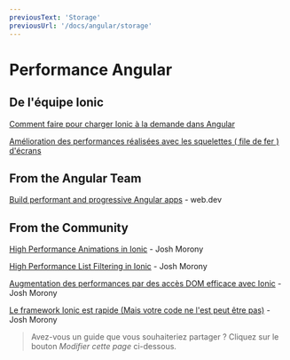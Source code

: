 ```yaml
---
previousText: 'Storage'
previousUrl: '/docs/angular/storage'
---
```


# Performance Angular

## De l'équipe Ionic

[Comment faire pour charger Ionic à la demande dans Angular](https://ionicframework.com/blog/how-to-lazy-load-in-ionic-angular/)

[Amélioration des performances réalisées avec les squelettes ( file de fer ) d'écrans](https://ionicframework.com/blog/improved-perceived-performance-with-skeleton-screens/)

## From the Angular Team

[Build performant and progressive Angular apps](https://web.dev/angular) - web.dev

## From the Community

[High Performance Animations in Ionic](https://www.joshmorony.com/high-performance-animations-in-ionic/) - Josh Morony

[High Performance List Filtering in Ionic](https://www.joshmorony.com/high-performance-list-filtering-in-ionic-2/) - Josh Morony

[Augmentation des performances par des accès DOM efficace avec Ionic](https://www.joshmorony.com/increasing-performance-with-efficient-dom-writes-in-ionic-2/) - Josh Morony

[Le framework Ionic est rapide (Mais votre code ne l'est peut être pas)](https://www.joshmorony.com/ionic-framework-is-fast-but-your-code-might-not-be/) - Josh Morony

> Avez-vous un guide que vous souhaiteriez partager ? Cliquez sur le bouton *Modifier cette page* ci-dessous.